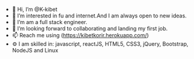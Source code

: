 - 👋 Hi, I’m @K-kibet
- 👀 I’m interested in fu and internet.And I am always open to new ideas.
- 🌱 I’m am a full stack engineer. 
- 💞️ I’m looking forward to collaborating and landing my first job.
- 📫 Reach me using (https://kibetkorir.herokuapp.com/)
- ⚙️ I am skilled in: javascript, reactJS, HTML5, CSS3, jQuery, Bootstrap, NodeJS and Linux


<!---
K-kibet/K-kibet is a ✨ special ✨ repository because its `README.md` (this file) appears on your GitHub profile.
You can click the Preview link to take a look at your changes.
--->
